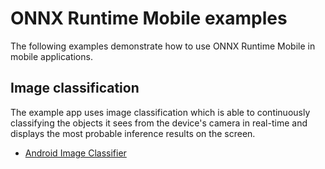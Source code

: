 # ONNX Runtime Mobile examples

The following examples demonstrate how to use ONNX Runtime Mobile in mobile applications.

## Image classification

The example app uses image classification which is able to continuously classifying the objects it sees from the device's camera in real-time and displays the most probable inference results on the screen.

- [Android Image Classifier](examples/image_classifications/android)
